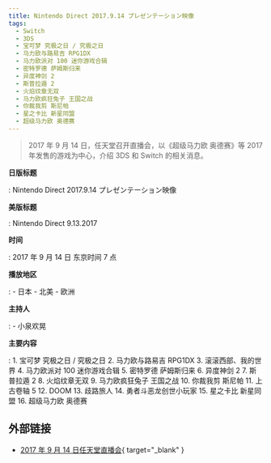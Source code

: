 ```yaml
---
title: Nintendo Direct 2017.9.14 プレゼンテーション映像
tags:
  - Switch
  - 3DS
  - 宝可梦 究极之日 / 究极之日
  - 马力欧与路易吉 RPG1DX
  - 马力欧派对 100 迷你游戏合辑
  - 密特罗德 萨姆斯归来
  - 异度神剑 2
  - 斯普拉遁 2
  - 火焰纹章无双
  - 马力欧疯狂兔子 王国之战
  - 你裁我剪 斯尼帕
  - 星之卡比 新星同盟
  - 超级马力欧 奥德赛
---
```


> 2017 年 9 月 14 日，任天堂召开直播会，以《超级马力欧 奥德赛》等 2017 年发售的游戏为中心，介绍 3DS 和 Switch 的相关消息。

**日版标题**

:   Nintendo Direct 2017.9.14 プレゼンテーション映像

**美版标题**

:   Nintendo Direct 9.13.2017

**时间**

:   2017 年 9 月 14 日 东京时间 7 点

**播放地区**

:   - 日本
	- 北美
	- 欧洲

**主持人**

:   - 小泉欢晃

**主要内容**

:   1. 宝可梦 究极之日 / 究极之日
	2. 马力欧与路易吉 RPG1DX
	3. 滚滚西部、我的世界
	4. 马力欧派对 100 迷你游戏合辑
	5. 密特罗德 萨姆斯归来
	6. 异度神剑 2
	7. 斯普拉遁 2
	8. 火焰纹章无双
	9. 马力欧疯狂兔子 王国之战
	10. 你裁我剪 斯尼帕
	11. 上古卷轴 5
	12. DOOM
	13. 歧路旅人
	14. 勇者斗恶龙创世小玩家
	15. 星之卡比 新星同盟
	16. 超级马力欧 奥德赛

## 外部链接

- [2017 年 9 月 14 日任天堂直播会](https://www.bilibili.com/video/BV1C7411q7oE/){ target="_blank" }
